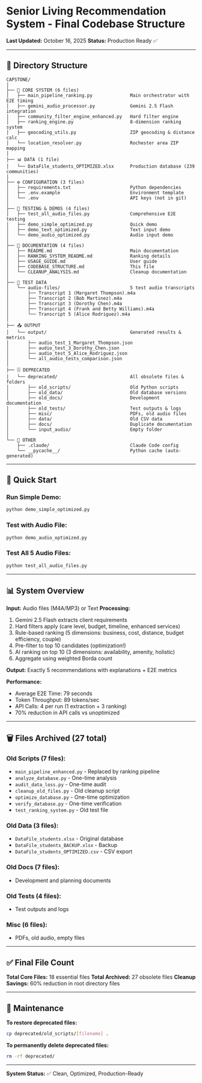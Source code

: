 # Senior Living Recommendation System - Final Codebase Structure

**Last Updated:** October 16, 2025
**Status:** Production Ready ✅

---

## 📁 Directory Structure

```
CAPSTONE/
│
├── 🎯 CORE SYSTEM (6 files)
│   ├── main_pipeline_ranking.py              Main orchestrator with E2E timing
│   ├── gemini_audio_processor.py             Gemini 2.5 Flash integration
│   ├── community_filter_engine_enhanced.py   Hard filter engine
│   ├── ranking_engine.py                     8-dimension ranking system
│   ├── geocoding_utils.py                    ZIP geocoding & distance calc
│   └── location_resolver.py                  Rochester area ZIP mapping
│
├── 📊 DATA (1 file)
│   └── DataFile_students_OPTIMIZED.xlsx      Production database (239 communities)
│
├── ⚙️ CONFIGURATION (3 files)
│   ├── requirements.txt                      Python dependencies
│   ├── .env.example                          Environment template
│   └── .env                                  API keys (not in git)
│
├── 🧪 TESTING & DEMOS (4 files)
│   ├── test_all_audio_files.py               Comprehensive E2E testing
│   ├── demo_simple_optimized.py              Quick demo
│   ├── demo_text_optimized.py                Text input demo
│   └── demo_audio_optimized.py               Audio input demo
│
├── 📖 DOCUMENTATION (4 files)
│   ├── README.md                             Main documentation
│   ├── RANKING_SYSTEM_README.md              Ranking details
│   ├── USAGE_GUIDE.md                        User guide
│   ├── CODEBASE_STRUCTURE.md                 This file
│   └── CLEANUP_ANALYSIS.md                   Cleanup documentation
│
├── 🎤 TEST DATA
│   └── audio-files/                          5 test audio transcripts
│       ├── Transcript 1 (Margaret Thompson).m4a
│       ├── Transcript 2 (Bob Martinez).m4a
│       ├── Transcript 3 (Dorothy Chen).m4a
│       ├── Transcript 4 (Frank and Betty Williams).m4a
│       └── Transcript 5 (Alice Rodriguez).m4a
│
├── 📤 OUTPUT
│   └── output/                               Generated results & metrics
│       ├── audio_test_1_Margaret_Thompson.json
│       ├── audio_test_3_Dorothy_Chen.json
│       ├── audio_test_5_Alice_Rodriguez.json
│       └── all_audio_tests_comparison.json
│
├── 🗄️ DEPRECATED
│   └── deprecated/                           All obsolete files & folders
│       ├── old_scripts/                      Old Python scripts
│       ├── old_data/                         Old database versions
│       ├── old_docs/                         Development documentation
│       ├── old_tests/                        Test outputs & logs
│       ├── misc/                             PDFs, old audio files
│       ├── data/                             Old CSV data
│       ├── docs/                             Duplicate documentation
│       └── input_audio/                      Empty folder
│
└── 🔧 OTHER
    ├── .claude/                              Claude Code config
    └── __pycache__/                          Python cache (auto-generated)
```

---

## 🎯 Quick Start

### **Run Simple Demo:**
```bash
python demo_simple_optimized.py
```

### **Test with Audio File:**
```bash
python demo_audio_optimized.py
```

### **Test All 5 Audio Files:**
```bash
python test_all_audio_files.py
```

---

## 📊 System Overview

**Input:** Audio files (M4A/MP3) or Text
**Processing:**
1. Gemini 2.5 Flash extracts client requirements
2. Hard filters apply (care level, budget, timeline, enhanced services)
3. Rule-based ranking (5 dimensions: business, cost, distance, budget efficiency, couple)
4. Pre-filter to top 10 candidates (optimization!)
5. AI ranking on top 10 (3 dimensions: availability, amenity, holistic)
6. Aggregate using weighted Borda count

**Output:** Exactly 5 recommendations with explanations + E2E metrics

**Performance:**
- Average E2E Time: 79 seconds
- Token Throughput: 89 tokens/sec
- API Calls: 4 per run (1 extraction + 3 ranking)
- 70% reduction in API calls vs unoptimized

---

## 🗑️ Files Archived (27 total)

### **Old Scripts (7 files):**
- `main_pipeline_enhanced.py` - Replaced by ranking pipeline
- `analyze_database.py` - One-time analysis
- `audit_data_loss.py` - One-time audit
- `cleanup_old_files.py` - Old cleanup script
- `optimize_database.py` - One-time optimization
- `verify_database.py` - One-time verification
- `test_ranking_system.py` - Old test file

### **Old Data (3 files):**
- `DataFile_students.xlsx` - Original database
- `DataFile_students_BACKUP.xlsx` - Backup
- `DataFile_students_OPTIMIZED.csv` - CSV export

### **Old Docs (7 files):**
- Development and planning documents

### **Old Tests (4 files):**
- Test outputs and logs

### **Misc (6 files):**
- PDFs, old audio, empty files

---

## ✅ Final File Count

**Total Core Files:** 18 essential files
**Total Archived:** 27 obsolete files
**Cleanup Savings:** 60% reduction in root directory files

---

## 🔄 Maintenance

**To restore deprecated files:**
```bash
cp deprecated/old_scripts/[filename] .
```

**To permanently delete deprecated files:**
```bash
rm -rf deprecated/
```

---

**System Status:** ✅ Clean, Optimized, Production-Ready
